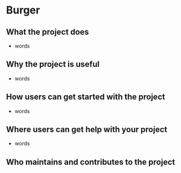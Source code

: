 # Burger

## What the project does
* words 

## Why the project is useful
* words 

## How users can get started with the project
* words 

## Where users can get help with your project
* words 

## Who maintains and contributes to the project
